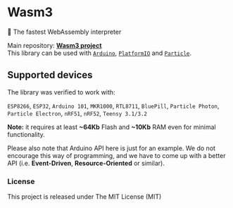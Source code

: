 # Wasm3
🚀 The fastest WebAssembly interpreter

Main repository: [**Wasm3 project**](https://github.com/wasm3/wasm3)  
This library can be used with 
[`Arduino`](https://www.arduinolibraries.info/libraries/Wasm3), 
[`PlatformIO`](https://platformio.org/lib/show/6973/Wasm3) and 
[`Particle`](https://build.particle.io/libs/Wasm3/latest/tab/example/Wasm_Blink.ino).

## Supported devices
The library was verified to work with:

`ESP8266`, `ESP32`, `Arduino 101`, `MKR1000`, `RTL8711`, `BluePill`, `Particle Photon`, `Particle Electron`, `nRF51`, `nRF52`, `Teensy 3.1/3.2`

**Note:** it requires at least **~64Kb** Flash and **~10Kb** RAM even for minimal functionality.

Please also note that Arduino API here is just for an example. We do not encourage this way of programming, and we have to come up with a better API (i.e. **Event-Driven**, **Resource-Oriented** or similar).

### License
This project is released under The MIT License (MIT)
